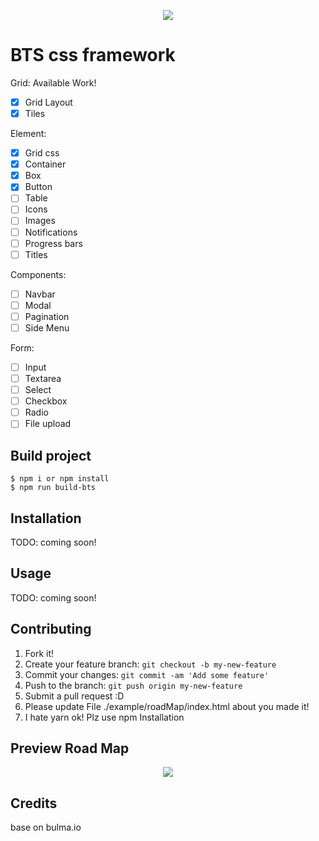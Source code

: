 <p align="center">
  <img src="https://res.cloudinary.com/teepublic/image/private/s--_8nZriQL--/t_Preview/b_rgb:ffffff,c_limit,f_jpg,h_630,q_90,w_630/v1510790884/production/designs/2061413_1.jpg">
</p>

# BTS css framework
Grid: Available Work!
- [x] Grid Layout
- [x] Tiles

Element:
- [x] Grid css
- [x] Container
- [x] Box
- [x] Button
- [ ] Table
- [ ] Icons
- [ ] Images
- [ ] Notifications
- [ ] Progress bars
- [ ] Titles

Components:
- [ ] Navbar
- [ ] Modal
- [ ] Pagination
- [ ] Side Menu

Form:
- [ ] Input
- [ ] Textarea
- [ ] Select
- [ ] Checkbox
- [ ] Radio
- [ ] File upload

## Build project
```
$ npm i or npm install
$ npm run build-bts
```

## Installation

TODO: coming soon!

## Usage

TODO: coming soon!

## Contributing

1. Fork it!
2. Create your feature branch: `git checkout -b my-new-feature`
3. Commit your changes: `git commit -am 'Add some feature'`
4. Push to the branch: `git push origin my-new-feature`
5. Submit a pull request :D
6. Please update File ./example/roadMap/index.html about you made it!
7. I hate yarn ok! Plz use npm Installation

## Preview Road Map

<p align="center">
  <img src="https://res.cloudinary.com/dswcocz3f/image/upload/v1523361004/Screen_Shot_2561-04-10_at_18.45.39_qwuhcf.png">
</p>

## Credits

base on bulma.io
